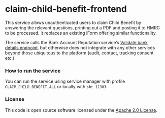 
# claim-child-benefit-frontend

This service allows unauthenticated users to claim Child Benefit by answering the relevant questions, printing out a PDF and posting it to HMRC to be processed.  It replaces an existing iForm offering similar functionality.

The service calls the Bank Account Reputation service’s [Validate bank details endpoint](https://github.com/hmrc/bank-account-reputation/blob/main/docs/eiscd/v3/validateBankDetails.md), but otherwise does not integrate with any other services beyond those ubiquitous to the platform (audit, contact, tracking consent etc.)

### How to run the service
You can run the service using service manager with profile `CLAIM_CHILD_BENEFIT_ALL` or locally with `sbt 11303`

### License

This code is open source software licensed under the [Apache 2.0 License]("http://www.apache.org/licenses/LICENSE-2.0.html").

